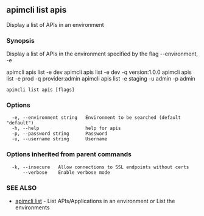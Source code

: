 ## apimcli list apis

Display a list of APIs in an environment

### Synopsis



Display a list of APIs in the environment specified by the flag --environment, -e

apimcli apis list -e dev
apimcli apis list -e dev -q version:1.0.0
apimcli apis list -e prod -q provider:admin
apimcli apis list -e staging -u admin -p admin


```
apimcli list apis [flags]
```

### Options

```
  -e, --environment string   Environment to be searched (default "default")
  -h, --help                 help for apis
  -p, --password string      Password
  -u, --username string      Username
```

### Options inherited from parent commands

```
  -k, --insecure   Allow connections to SSL endpoints without certs
      --verbose    Enable verbose mode
```

### SEE ALSO
* [apimcli list](apimcli_list.md)	 - List APIs/Applications in an environment or List the environments

